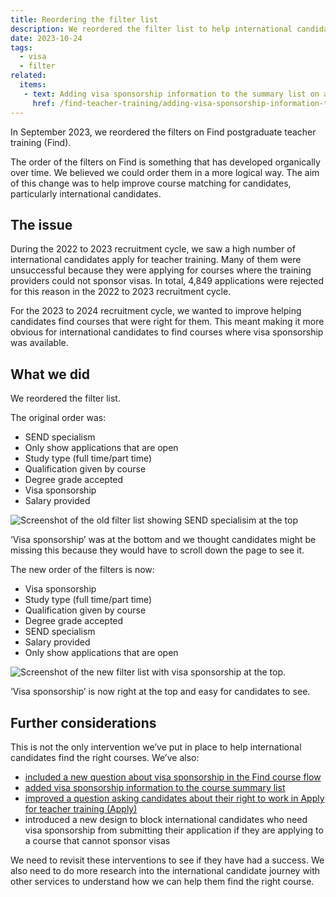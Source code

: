 ```yaml
---
title: Reordering the filter list
description: We reordered the filter list to help international candidates find courses that sponsor visas
date: 2023-10-24
tags:
  - visa
  - filter
related:
  items:
   - text: Adding visa sponsorship information to the summary list on a course page
     href: /find-teacher-training/adding-visa-sponsorship-information-to-the-summary-list-on-a-course-page/
---
```


In September 2023, we reordered the filters on Find postgraduate teacher training (Find).

The order of the filters on Find is something that has developed organically over time. We believed we could order them in a more logical way. The aim of this change was to help improve course matching for candidates, particularly international candidates.

## The issue

During the 2022 to 2023 recruitment cycle, we saw a high number of international candidates apply for teacher training. Many of them were unsuccessful because they were applying for courses where the training providers could not sponsor visas. In total, 4,849 applications were rejected for this reason in the 2022 to 2023 recruitment cycle.

For the 2023 to 2024 recruitment cycle, we wanted to improve helping candidates find courses that were right for them. This meant making it more obvious for international candidates to find courses where visa sponsorship was available.

## What we did

We reordered the filter list.

The original order was:

- SEND specialism
- Only show applications that are open
- Study type (full time/part time)
- Qualification given by course
- Degree grade accepted
- Visa sponsorship
- Salary provided

![Screenshot of the old filter list showing SEND specialisim at the top](old-filter-list.png)

‘Visa sponsorship’ was at the bottom and we thought candidates might be missing this because they would have to scroll down the page to see it.

The new order of the filters is now:

- Visa sponsorship
- Study type (full time/part time)
- Qualification given by course
- Degree grade accepted
- SEND specialism
- Salary provided
- Only show applications that are open

![Screenshot of the new filter list with visa sponsorship at the top.](new-filter-list.png)

‘Visa sponsorship’ is now right at the top and easy for candidates to see.

## Further considerations

This is not the only intervention we’ve put in place to help international candidates find the right courses. We’ve also:

- [included a new question about visa sponsorship in the Find course flow](/find-teacher-training/including-a-question-about-visa-sponsorship-in-the-find-a-course-flow)
- [added visa sponsorship information to the course summary list](/find-teacher-training/adding-visa-sponsorship-information-to-the-summary-list-on-a-course-page)
- [improved a question asking candidates about their right to work in Apply for teacher training (Apply)](/apply-for-teacher-training/making-the-right-to-work-or-study-and-immigration-questions-clearer)
- introduced a new design to block international candidates who need visa sponsorship from submitting their application if they are applying to a course that cannot sponsor visas

We need to revisit these interventions to see if they have had a success. We also need to do more research into the international candidate journey with other services to understand how we can help them find the right course.